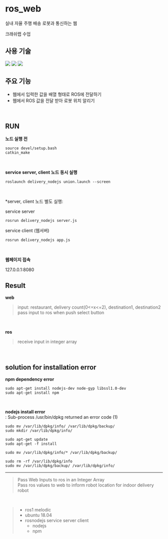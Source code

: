 # ros_web
실내 자율 주행 배송 로봇과 통신하는 웹

크래쉬랩 수업

## 사용 기술
<img src="https://img.shields.io/badge/node.js-339933?style=for-the-badge&logo=Node.js&logoColor=white"> <img src="https://img.shields.io/badge/ros-22314E?style=for-the-badge&logo=ROS&logoColor=white"> <img src="https://img.shields.io/badge/Ubuntu-E95420?style=for-the-badge&logo=Ubuntu&logoColor=white">

## 주요 기능
- 웹에서 입력한 값을 배열 형태로 ROS에 전달하기
- 웹에서 ROS 값을 전달 받아 로봇 위치 알리기
</br>


## RUN
**노드 실행 전**
```
source devel/setup.bash
catkin_make
```
</br>

**service server, client 노드 동시 실행**
```
roslaunch delivery_nodejs union.launch --screen
```
</br>

*server, client 노드 별도 실행:

service server
```
rosrun delivery_nodejs server.js
```   

service client (웹서버)
```
rosrun delivery_nodejs app.js
```   
</br>

**웹페이지 접속**

127.0.0.1:8080
</br>
## Result
**web** </br>

> input: restaurant, delivery count(0<=x<=2), destination1, destination2 </br>
> pass input to ros when push select button
</br>

**ros** </br>

> receive input in integer array
</br>

## solution for installation error
**npm dependency error**
``` 
sudo apt-get install nodejs-dev node-gyp libssl1.0-dev
sudo apt-get install npm
``` 
</br>

**nodejs install error**
</br>
: Sub-process /usr/bin/dpkg returned an error code (1)

``` 
sudo mv /var/lib/dpkg/info/ /var/lib/dpkg/backup/
sudo mkdir /var/lib/dpkg/info/

sudo apt-get update
sudo apt-get -f install

sudo mv /var/lib/dpkg/info/* /var/lib/dpkg/backup/

sudo rm -rf /var/lib/dpkg/info
sudo mv /var/lib/dpkg/backup/ /var/lib/dpkg/info/
``` 
---
> Pass Web Inputs to ros in an Integer Array   
> Pass ros values to web to inform robot location
> for indoor delivery robot
</br>

> + ros1 melodic
> + ubuntu 18.04
> + rosnodejs service server client 
>   + nodejs
>   + npm
